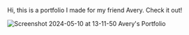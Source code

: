 Hi, this is a portfolio I made for my friend Avery. Check it out!  

![Screenshot 2024-05-10 at 13-11-50 Avery's Portfolio](https://github.com/jorofino3/falseax-portfolio/assets/97992795/f7d8852c-a665-4acf-b97b-44473aa03bed)
